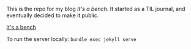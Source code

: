 This is the repo for my blog _It's a bench_.
It started as a TIL journal, and eventually decided to make it public.

[It's a bench](https://heyvaleria.github.io/)

To run the server locally: `bundle exec jekyll serve`
